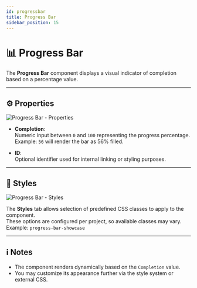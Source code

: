 ```yaml
---
id: progressbar
title: Progress Bar
sidebar_position: 15
---
```


# 📊 Progress Bar

The **Progress Bar** component displays a visual indicator of completion based on a percentage value.

---

## ⚙️ Properties

![Progress Bar - Properties](/img/components/progressbar/progressbar-properties.png)

- **Completion**:  
  Numeric input between `0` and `100` representing the progress percentage.  
  Example: `56` will render the bar as 56% filled.

- **ID**:  
  Optional identifier used for internal linking or styling purposes.

---

## 🎨 Styles

![Progress Bar - Styles](/img/components/progressbar/progressbar-styles.png)

The **Styles** tab allows selection of predefined CSS classes to apply to the component.  
These options are configured per project, so available classes may vary.  
Example: `progress-bar-showcase`

---

## ℹ️ Notes

- The component renders dynamically based on the `Completion` value.
- You may customize its appearance further via the style system or external CSS.
